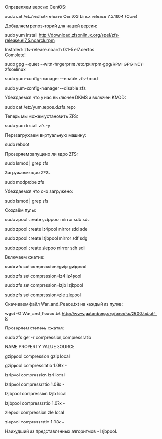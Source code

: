 
Определяем версию CentOS:


sudo cat /etc/redhat-release
CentOS Linux release 7.5.1804 (Core) 


Добавляем репозиторий для нашей версии:


sudo yum install http://download.zfsonlinux.org/epel/zfs-release.el7_5.noarch.rpm

Installed:
  zfs-release.noarch 0:1-5.el7.centos                                                                                                                                                                                
Complete!


sudo gpg --quiet --with-fingerprint /etc/pki/rpm-gpg/RPM-GPG-KEY-zfsonlinux


sudo yum-config-manager --enable zfs-kmod


sudo yum-config-manager --disable zfs



Убеждаемся что у нас выключен DKMS и включен KMOD:


sudo cat /etc/yum.repos.d/zfs.repo


Теперь мы можем установить ZFS:


sudo yum install zfs -y


Перезагружаем виртуальную машину:


sudo reboot


Проверяем запущено ли ядро ZFS:


sudo lsmod | grep zfs


Загружаем ядро ZFS:


sudo modprobe zfs


Убеждаемся что оно загружено:


sudo lsmod | grep zfs


Создаём пулы:


sudo zpool create gzippool mirror sdb sdc


sudo zpool create lz4pool mirror sdd sde


sudo zpool create lzjbpool mirror sdf sdg


sudo zpool create zlepoo mirror sdh sdi


Включаем сжатие:


sudo zfs set compression=gzip gzippool

sudo zfs set compression=lz4 lz4pool

sudo zfs set compression=lzjb lzjbpool

sudo zfs set compression=zle zlepool 

Скачиваем файл War_and_Peace.txt на каждый из пулов:

wget -O War_and_Peace.txt http://www.gutenberg.org/ebooks/2600.txt.utf-8

Проверяем степень сжатия:

sudo  zfs get -r compression,compressratio

NAME      PROPERTY       VALUE     SOURCE

gzippool  compression    gzip      local

gzippool  compressratio  1.08x     -

lz4pool   compression    lz4       local

lz4pool   compressratio  1.08x     -

lzjbpool  compression    lzjb      local

lzjbpool  compressratio  1.07x     -

zlepool   compression    zle       local

zlepool   compressratio  1.08x     -

Наихудший из представленных алгоритмов - lzjbpool.

